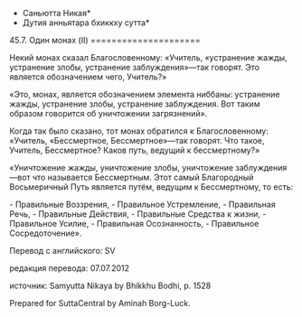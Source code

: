 * Саньютта Никая*
* Дутия анньятара бхиккху сутта*

45\.7\. Один монах \(II\)
\=\=\=\=\=\=\=\=\=\=\=\=\=\=\=\=\=\=\=\=\=

Некий монах сказал Благословенному: «Учитель, «устранение жажды, устранение злобы, устранение заблуждения»—так говорят\. Это является обозначением чего, Учитель?»

«Это, монах, является обозначением элемента ниббаны: устранение жажды, устранение злобы, устранение заблуждения\. Вот таким образом говорится об уничтожении загрязнений»\.

Когда так было сказано, тот монах обратился к Благословенному: «Учитель, «Бессмертное, Бессмертное»—так говорят\. Что такое, Учитель, Бессмертное? Каков путь, ведущий к бессмертному?»

«Уничтожение жажды, уничтожение злобы, уничтожение заблуждения—вот что называется Бессмертным\. Этот самый Благородный Восьмеричный Путь является путём, ведущим к Бессмертному, то есть:

\- Правильные Воззрения,
\- Правильное Устремление,
\- Правильная Речь,
\- Правильные Действия,
\- Правильные Средства к жизни,
\- Правильное Усилие,
\- Правильная Осознанность,
\- Правильное Сосредоточение»\.

Перевод с английского: SV

редакция перевода: 07\.07\.2012

источник: Samyutta Nikaya by Bhikkhu Bodhi, p\. 1528

Prepared for SuttaCentral by Aminah Borg\-Luck\.